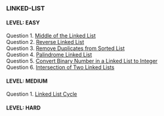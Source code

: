 ### LINKED-LIST
#### LEVEL: EASY</br>
Question 1. [Middle of the Linked List](https://leetcode.com/problems/middle-of-the-linked-list/)</br>
Question 2. [Reverse Linked List](https://leetcode.com/problems/reverse-linked-list/)</br>
Question 3. [Remove Duplicates from Sorted List](https://leetcode.com/problems/remove-duplicates-from-sorted-list/submissions/)</br>
Question 4. [Palindrome Linked List](https://leetcode.com/problems/palindrome-linked-list/)</br>
Question 5. [Convert Binary Number in a Linked List to Integer](https://leetcode.com/problems/convert-binary-number-in-a-linked-list-to-integer/)</br>
Question 6. [Intersection of Two Linked Lists](https://leetcode.com/problems/intersection-of-two-linked-lists/)</br>
<!--Question 7. [Maximum Number of Words Found in Sentences](https://leetcode.com/problems/maximum-number-of-words-found-in-sentences/)</br>
Question 8. [Goal Parser Interpretation](https://leetcode.com/problems/goal-parser-interpretation/)</br>
Question 9. []()</br>
Question 10. []()</br> -->

#### LEVEL: MEDIUM</br>
Question 1. [Linked List Cycle](https://leetcode.com/problems/linked-list-cycle/)</br>
<!--Question 2. [Validate an IP Address](https://practice.geeksforgeeks.org/problems/validate-an-ip-address-1587115621/1?page=1&difficulty[]=1&status[]=solved&category[]=Strings&sortBy=submissions)</br>
Question 3. [Implement Atoi](https://practice.geeksforgeeks.org/problems/implement-atoi/1?page=1&difficulty[]=1&status[]=solved&category[]=Strings&sortBy=submissions)</br>
Question 4. [Longest Common Substring](https://practice.geeksforgeeks.org/problems/longest-common-substring1452/1?page=1&difficulty[]=1&difficulty[]=2&status[]=solved&category[]=Strings&sortBy=submissions)</br>
Question 5. [Non Repeating Character](https://practice.geeksforgeeks.org/problems/non-repeating-character-1587115620/1?page=1&difficulty[]=0&status[]=unsolved&category[]=Strings&sortBy=submissions)</br>
<!--Question 6. []()</br>
Question 7. []()</br>
Question 8. []()</br>
Question 9. []()</br>
Question 10. []()</br> -->

#### LEVEL: HARD</br>
<!-- Question 1. [Longest Palindromic Subsequence](https://practice.geeksforgeeks.org/problems/longest-palindromic-subsequence-1612327878/1?page=1&difficulty[]=1&status[]=solved&category[]=Strings&sortBy=submissions)</br>
Question 2. []()</br>
Question 3. []()</br>
Question 4. []()</br>
Question 5. []()</br>
Question 6. []()</br>
Question 7. []()</br>
Question 8. []()</br> 
Question 9. []()</br>
Question 10. []()</br> -->
